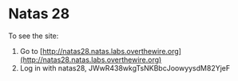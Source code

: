 # Natas 28

To see the site:

1. Go to [http://natas28.natas.labs.overthewire.org](http://natas28.natas.labs.overthewire.org)
2. Log in with natas28, JWwR438wkgTsNKBbcJoowyysdM82YjeF
